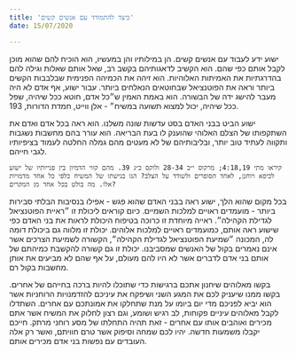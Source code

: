 ```yaml
---
title: 'כיצד להתמודד עם אנשים קשים'
date: 15/07/2020

---
```


ישוע ידע לעבוד עם אנשים קשים. הן במילותיו והן במעשיו, הוא הוכיח להם שהוא מוכן לקבל אותם כפי שהם. הוא הקשיב לדאגותיהם בקשב רב, שאל אותם שאלות וגילה להם בהדרגתיות את האמיתות האלוהיות. הוא זיהה את הכמיהה הפנימית שבלבבות הקשים ביותר וראה את הפוטנציאל שבחוטאים הנאלחים ביותר. עבור ישוע, אף אדם לא היה מעבר להישג ידה של הבשורה. הוא באמת האמין ש״כל אדם, חוטא ככל שיהיה, שפל ככל שיהיה, יכול למצוא תשועה במשיח״ - אלן ווייט, חמדת הדורות, 193.

ישוע הביט בבני האדם בסט עדשות שונה משלנו. הוא ראה בכל אדם ואדם את השתקפותו של הצלם האלוהי שהוענק לו בעת הבריאה. הוא עורר בהם מחשבות נשגבות ותקווה לעתיד טוב יותר, ובליבותיהם של לא מעטים מהם גמלה החלטה לעמוד בציפיותיו לגבי חייהם.

`קיראו מתי 4:18,19; מרקוס י״ב 28-34 ולוקס כ״ג 39. מהם קווי הדמיון בין פנייותיו של ישוע לכיפא ויוחנן, לאחד הסופרים ולשודד על הצלב? הגו בגישתו של המשיח כלפי כל אחד מדמויות אלו. מה בולט בכל אחד מן המקרים?`

בכל מקום שהוא הלך, ישוע ראה בבני האדם שהוא פגש - אפילו בנסיבות הבלתי סבירות ביותר - מועמדים ראויים למלכות השמיים. כיום קוראים ליכולת זו ״ראיית הפוטנציאל לגדילת הקהילה״. ראייה מיוחדת זו כרוכה בטיפוח היכולת לראות את בני האדם כפי שישוע ראה אותם, כמועמדים ראויים למלכות אלוהים. יכולת זו מלווה גם ביכולת דומה לה, המכונה ״שמיעת הפוטנציאל לגדילת הקהילה״, הקשורה לשמיעת הצרכים אשר אינם נאמרים בקול של האנשים שמסביבנו. יכולת זו גם קשורה להקשבת כמיהתם של אותם בני אדם לדברים אשר לא היו להם מעולם, על אף שהם לא מביעים את אותן מחשבות בקול רם.

בקשו מאלוהים שיחנון אתכם ברגישות כדי שתוכלו להיות ברכה בחייהם של אחרים. בקשו ממנו שיעניק לכם את המגע השני ושיפקח את עיניכם להזדמנויות הרוחניות אשר הוא יביא לפניכם מדי יום ביומו על מנת שתחלקו את אמונתכם עם אחרים. השתדלו לקבל מאלוהים עיניים פקוחות, לב רגיש ושומע, וגם רצון לחלוק את המשיח אשר אתם מכירים ואוהבים אותו עם אחרים - זאת תהיה התחלתו של מסע רוחני מרתק. חייכם יקבלו משמעות חדשה. יהיו לכם שמחה וסיפוק אשר טרם חוויתם, ואשר רק אלה העובדים עם נפשות בני אדם מכירים אותם.